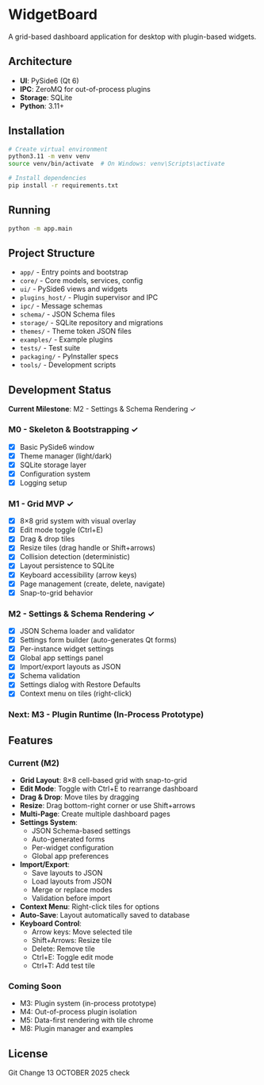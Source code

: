 # WidgetBoard

A grid-based dashboard application for desktop with plugin-based widgets.

## Architecture

- **UI**: PySide6 (Qt 6)
- **IPC**: ZeroMQ for out-of-process plugins
- **Storage**: SQLite
- **Python**: 3.11+

## Installation

```bash
# Create virtual environment
python3.11 -m venv venv
source venv/bin/activate  # On Windows: venv\Scripts\activate

# Install dependencies
pip install -r requirements.txt
```

## Running

```bash
python -m app.main
```

## Project Structure

- `app/` - Entry points and bootstrap
- `core/` - Core models, services, config
- `ui/` - PySide6 views and widgets
- `plugins_host/` - Plugin supervisor and IPC
- `ipc/` - Message schemas
- `schema/` - JSON Schema files
- `storage/` - SQLite repository and migrations
- `themes/` - Theme token JSON files
- `examples/` - Example plugins
- `tests/` - Test suite
- `packaging/` - PyInstaller specs
- `tools/` - Development scripts

## Development Status

**Current Milestone**: M2 - Settings & Schema Rendering ✓

### M0 - Skeleton & Bootstrapping ✓
- [x] Basic PySide6 window
- [x] Theme manager (light/dark)
- [x] SQLite storage layer
- [x] Configuration system
- [x] Logging setup

### M1 - Grid MVP ✓
- [x] 8×8 grid system with visual overlay
- [x] Edit mode toggle (Ctrl+E)
- [x] Drag & drop tiles
- [x] Resize tiles (drag handle or Shift+arrows)
- [x] Collision detection (deterministic)
- [x] Layout persistence to SQLite
- [x] Keyboard accessibility (arrow keys)
- [x] Page management (create, delete, navigate)
- [x] Snap-to-grid behavior

### M2 - Settings & Schema Rendering ✓
- [x] JSON Schema loader and validator
- [x] Settings form builder (auto-generates Qt forms)
- [x] Per-instance widget settings
- [x] Global app settings panel
- [x] Import/export layouts as JSON
- [x] Schema validation
- [x] Settings dialog with Restore Defaults
- [x] Context menu on tiles (right-click)

### Next: M3 - Plugin Runtime (In-Process Prototype)

## Features

### Current (M2)
- **Grid Layout**: 8×8 cell-based grid with snap-to-grid
- **Edit Mode**: Toggle with Ctrl+E to rearrange dashboard
- **Drag & Drop**: Move tiles by dragging
- **Resize**: Drag bottom-right corner or use Shift+arrows
- **Multi-Page**: Create multiple dashboard pages
- **Settings System**:
  - JSON Schema-based settings
  - Auto-generated forms
  - Per-widget configuration
  - Global app preferences
- **Import/Export**:
  - Save layouts to JSON
  - Load layouts from JSON
  - Merge or replace modes
  - Validation before import
- **Context Menu**: Right-click tiles for options
- **Auto-Save**: Layout automatically saved to database
- **Keyboard Control**:
  - Arrow keys: Move selected tile
  - Shift+Arrows: Resize tile
  - Delete: Remove tile
  - Ctrl+E: Toggle edit mode
  - Ctrl+T: Add test tile

### Coming Soon
- M3: Plugin system (in-process prototype)
- M4: Out-of-process plugin isolation
- M5: Data-first rendering with tile chrome
- M8: Plugin manager and examples

## License

Git Change 13 OCTOBER 2025 check